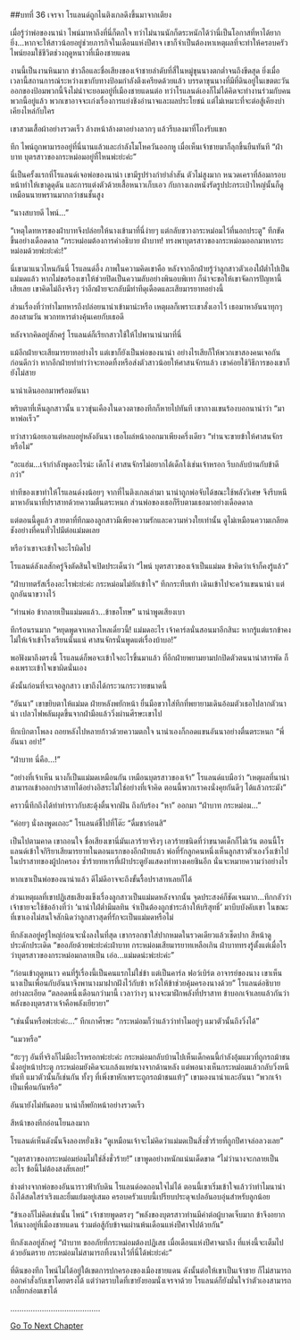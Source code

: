 ##บทที่ 36 เจรจา
โรแลนด์ถูกไนติงเกลดึงขึ้นมาจากเตียง


เมื่อรู้ว่าพ่อของนาน่า ไพน์มาหาถึงที่นี่ก็ตกใจ ทว่าไม่นานนักก็ตระหนักได้ว่านี่เป็นโอกาสที่หาได้ยากยิ่ง...หากจะให้สาวน้อยอยู่ช่วยภารกิจในเดือนแห่งปีศาจ เขาก็จำเป็นต้องหาเหตุผลที่จะทำให้ครอบครัวไพน์ยอมใช้ชีวิตช่วงฤดูหนาวที่เมืองชายแดน


งานนี้เป็นงานหินมาก ข่าวลือและชื่อเสียงของเจ้าชายลำดับที่สี่ในหมู่ขุนนางตกต่ำจนถึงขีดสุด ยิ่งเมื่อเวลานี้สถานการณ์ระหว่างเขากับทางป้อมกำลังตึงเครียดด้วยแล้ว บรรดาขุนนางที่มีที่ดินอยู่ในเขตตะวันออกของป้อมพวกนี้จึงไม่น่าจะยอมอยู่ที่เมืองชายแดนต่อ ทว่าโรแลนด์เองก็ไม่ได้คิดจะทำงานร่วมกับคนพวกนี้อยู่แล้ว พวกเขาอาจจะเก่งเรื่องการแย่งชิงอำนาจและผลประโยชน์ แต่ไม่เหมาะที่จะต่อสู้เคียงบ่าเคียงไหล่กับใคร


เขาสวมเสื้อผ้าอย่างรวดเร็ว ล้างหน้าล้างตาอย่างลวกๆ แล้วรีบลงมาที่โถงรับแขก


ทีก ไพน์ถูกพามารออยู่ที่นี่นานแล้วและกำลังโมโหควันออกหู เมื่อเห็นเจ้าชายมาก็ลุกขึ้นยืนทันที “ฝ่าบาท บุตรสาวของกระหม่อมอยู่ที่ไหนพ่ะย่ะค่ะ”


นี่เป็นครั้งแรกที่โรแลนด์เจอพ่อของนาน่า เขามีรูปร่างกำยำล่ำสัน ตัวไม่สูงมาก หนวดเคราที่ล้อมกรอบหน้าทำให้เขาดูดุดัน และการแต่งตัวด้วยเสื้อหนาวเก็บเอว กับกางเกงหนังรัดรูปปะกระเป๋าใหญ่นั้นก็ดูเหมือนนายพรานมากกว่าชนชั้นสูง


“นางสบายดี ไพน์...”


“เหตุใดทหารของฝ่าบาทจึงปล่อยให้นางเข้ามาที่นี่ง่ายๆ แต่กลับขวางกระหม่อมไว้ที่นอกประตู” ทีกขัดขึ้นอย่างเดือดดาล “กระหม่อมต้องการคำอธิบาย ฝ่าบาท! ทรงพาบุตรสาวของกระหม่อมออกมาหากระหม่อมด้วยพ่ะย่ะค่ะ!”


นี่เขามาแนวไหนกันนี่ โรแลนด์อึ้ง ภาพในความคิดเขาคือ หลังจากอีกฝ่ายรู้ว่าลูกสาวตัวเองใฝ่ต่ำไปเป็นแม่มดแล้ว หากไม่ขอร้องเขาให้ช่วยปิดเป็นความลับอย่างพินอบพิเทา ก็น่าจะขอให้เขาจัดการปัญหานี้เสียเลย เขาคิดไม่ถึงจริงๆ ว่าอีกฝ่ายจะกลับมีท่าทีดุเดือดและเสียมารยาทอย่างนี้


ส่วนเรื่องที่ว่าทำไมทหารถึงปล่อยนาน่าเข้ามาน่ะหรือ เหตุผลก็เพราะเขาสั่งเอาไว้ เธอมาหาอันนาทุกๆ สองสามวัน พวกทหารต่างคุ้นเคยกับเธอดี


หลังจากคิดอยู่สักครู่ โรแลนด์ก็เรียกสาวใช้ให้ไปพานาน่ามาที่นี่


แม้อีกฝ่ายจะเสียมารยาทอย่างไร แต่เขาก็ยังเป็นพ่อของนาน่า อย่างไรเสียก็ให้พวกเขาสองคนเจอกันก่อนดีกว่า หากอีกฝ่ายทำท่าว่าจะทอดทิ้งหรือส่งตัวสาวน้อยให้ศาสนจักรแล้ว เขาค่อยใช้วิธีการของเขาก็ยังไม่สาย


นาน่าเดินออกมาพร้อมอันนา


พริบตาที่เห็นลูกสาวนั้น แววขุ่นเคืองในดวงตาของทีกก็หายไปทันที เขากางแขนร้องบอกนาน่าว่า “มาหาพ่อเร็ว”


ทว่าสาวน้อยเอาแต่หลบอยู่หลังอันนา เธอโผล่หน้าออกมาเพียงครึ่งเดียว “ท่านจะขายข้าให้ศาสนจักรหรือไม่”


“อะแฮ่ม...เจ้ากำลังพูดอะไรน่ะ เด็กโง่ ศาสนจักรไม่อยากได้เด็กโง่เช่นเจ้าหรอก รีบกลับบ้านกับข้าดีกว่า”


ท่าทีของเขาทำให้โรแลนด์งงน้อยๆ จากที่ไนติงเกลเล่ามา นาน่าถูกพ่อจับได้ขณะใช้พลังวิเศษ จึงรีบหนีมาหาอันนาที่ปราสาทด้วยความตื่นตระหนก ส่วนพ่อของเธอก็รีบตามเธอมาอย่างเดือดดาล


แต่ตอนนี้ดูแล้ว สายตาที่ทีกมองลูกสาวมีเพียงความรักและความห่วงใยเท่านั้น ดูไม่เหมือนความเกลียดชังอย่างที่คนทั่วไปมีต่อแม่มดเลย


หรือว่าเขาจะเข้าใจอะไรผิดไป


โรแลนด์ลังเลสักครู่จึงตัดสินใจเปิดประเด็นว่า “ไพน์ บุตรสาวของเจ้าเป็นแม่มด ข้าคิดว่าเจ้าก็คงรู้แล้ว”


“ฝ่าบาทตรัสเรื่องอะไรพ่ะย่ะค่ะ กระหม่อมไม่ยักเข้าใจ” ทีกกระทืบเท้า เดินเข้าไปจะคว้าแขนนาน่า แต่ถูกอันนาขวางไว้


“ท่านพ่อ ข้ากลายเป็นแม่มดแล้ว...ข้าขอโทษ” นาน่าพูดเสียงเบา


ทีกร้อนรนมาก “หยุดพูดจาเหลวไหลเดี๋ยวนี้! แม่มดอะไร เจ้าคาร์ลนั่นสอนมาอีกสินะ หากรู้แต่แรกข้าคงไม่ให้เจ้าเข้าโรงเรียนนั่นแน่ ศาสนจักรนั่นพูดแต่เรื่องบ้าบอ!”


พอฟังมาถึงตรงนี้ โรแลนด์ก็พอจะเข้าใจอะไรขึ้นมาแล้ว ที่อีกฝ่ายพยามยามปกปิดตัวตนนาน่าสารพัด ก็คงเพราะเข้าใจเขาผิดนั่นเอง


ดังนั้นก่อนที่จะเจอลูกสาว เขาถึงได้กระวนกระวายขนาดนี้


“อันนา” เขาขยิบตาให้แม่มด ฝ่ายหลังพยักหน้า ยื่นมือขวาใส่ทีกที่พยายามเดินอ้อมตัวเธอไปลากตัวนาน่า เปลวไฟพลันผุดขึ้นจากฝ่ามือแล้ววิ่งผ่านศีรษะเขาไป


ทีกเบิกตาโพลง ถอยหลังไปหลายก้าวด้วยความตกใจ นาน่าเองก็กอดแขนอันนาอย่างตื่นตระหนก “พี่อันนา อย่า!”


“ฝ่าบาท นี่คือ...!”


“อย่างที่เจ้าเห็น นางก็เป็นแม่มดเหมือนกัน เหมือนบุตรสาวของเจ้า” โรแลนด์แบมือว่า “เหตุผลที่นาน่าสามารถเข้าออกปราสาทได้อย่างอิสระไม่ใช่อย่างที่เจ้าคิด ตอนนี้พวกเราคงนั่งคุยกันดีๆ ได้แล้วกระมัง”


คราวนี้ทีกถึงได้ทำท่าราวกับสะดุ้งตื่นจากฝัน ถึงกับร้อง “หา” ออกมา “ฝ่าบาท กระหม่อม...”


“ค่อยๆ นั่งลงพูดเถอะ” โรแลนด์ชี้ไปที่โต๊ะ “ดื่มชาก่อนสิ”


เป็นไปตามคาด เขาถอนใจ ชื่อเสียงเขานี่มันเลวร้ายจริงๆ เลวร้ายชนิดที่ว่าขนาดเด็กก็ไม่เว้น ตอนนี้โรแลนด์เข้าใจกิริยาเสียมารยาทในตอนแรกของอีกฝ่ายแล้ว พ่อที่รักลูกคนหนึ่งเห็นลูกสาวตัวเองวิ่งเข้าไปในปราสาทของผู้ปกครอง ซ้ำร้ายทหารที่เฝ้าประตูยังแสดงท่าทางเคยชินอีก นั่นจะหมายความว่าอย่างไร


หากเขาเป็นพ่อของนาน่าแล้ว ดีไม่ดีอาจจะถึงขั้นรื้อปราสาทเลยก็ได้


ส่วนเหตุผลที่เขาปฏิเสธเสียงแข็งเรื่องลูกสาวเป็นแม่มดหลังจากนั้น จุดประสงค์ก็ชัดเจนมาก...ทีกกลัวว่าเจ้าชายจะใช้ข้ออ้างที่ว่า ‘นาน่าใฝ่ต่ำมีมลทิน จำเป็นต้องถูกชำระล้างให้บริสุทธิ์’ มาบีบบังคับเขา ในขณะที่เขาเองไม่สนใจสักนิดว่าลูกสาวสุดที่รักจะเป็นแม่มดหรือไม่


ทีกลังเลอยู่ครู่ใหญ่ก่อนจะนั่งลงในที่สุด เขากรอกชาใส่ปากหมดในรวดเดียวแล้วเช็ดปาก สีหน้าดูประดักประเดิด “ขออภัยด้วยพ่ะย่ะค่ะฝ่าบาท กระหม่อมเสียมารยาทเหลือเกิน ฝ่าบาททรงรู้ตั้งแต่เมื่อไรว่าบุตรสาวของกระหม่อมกลายเป็น เอ่อ...แม่มดน่ะพ่ะย่ะค่ะ”


“ก่อนเข้าฤดูหนาว คนที่รู้เรื่องนี้เป็นคนแรกไม่ใช่ข้า แต่เป็นคาร์ล ฟอว์เบิร์ต อาจารย์ของนาง เขาเห็นนางเป็นเพื่อนกับอันนาจึงพานางมาฝากฝังไว้กับข้า หวังให้ข้าช่วยคุ้มครองนางด้วย” โรแลนด์อธิบายอย่างละเอียด “ตลอดหนึ่งเดือนกว่ามานี้ เวลาว่างๆ นางจะมาฝึกพลังที่ปราสาท ข้าบอกเจ้าเลยแล้วกันว่า พลังของบุตรสาวเจ้าคือพลังเยียวยา”


“เช่นนั้นหรือพ่ะย่ะค่ะ...” ทีกเกาศีรษะ “กระหม่อมก็ว่าแล้วว่าทำไมอยู่ๆ แมวตัวนั้นถึงวิ่งได้”


“แมวหรือ”


“ฮะๆๆ อันที่จริงก็ไม่มีอะไรหรอกพ่ะย่ะค่ะ กระหม่อมกลับบ้านไปเห็นเด็กคนนี้กำลังอุ้มแมวที่ถูกรถม้าชนนั่งอยู่หน้าประตู กระหม่อมยังคิดจะแกล้งแหย่นางจากด้านหลัง แต่พอนางเห็นกระหม่อมแล้วกลับวิ่งหนีทันที แมวตัวนั้นก็เช่นกัน ทั้งๆ ที่เพิ่งขาหักเพราะถูกรถม้าชนแท้ๆ” เขามองนาน่าและอันนา “พวกเจ้าเป็นเพื่อนกันหรือ”


อันนายังไม่ทันตอบ นาน่าก็พยักหน้าอย่างรวดเร็ว


สีหน้าของทีกอ่อนโยนลงมาก


โรแลนด์เห็นดังนั้นจึงลองหยั่งเชิง “ดูเหมือนเจ้าจะไม่คิดว่าแม่มดเป็นสิ่งชั่วร้ายที่ถูกปีศาจล่อลวงเลย”


“บุตรสาวของกระหม่อมย่อมไม่ใช่สิ่งชั่วร้าย!” เขาพูดอย่างหนักแน่นเด็ดขาด “ไม่ว่านางจะกลายเป็นอะไร ข้อนี้ไม่ต้องสงสัยเลย!”


ช่างต่างจากพ่อของอันนาราวฟ้ากับดิน โรแลนด์อดถอนใจไม่ได้ ตอนนี้เขาเริ่มเข้าใจแล้วว่าทำไมนาน่าถึงได้สดใสร่าเริงและยิ้มแย้มอยู่เสมอ ครอบครัวแบบนี้เปรียบประดุจเปลอันอบอุ่นสำหรับลูกน้อย


“ข้าเองก็ไม่คิดเช่นนั้น ไพน์” เจ้าชายพูดตรงๆ “พลังของบุตรสาวท่านมีค่าต่อผู้บาดเจ็บมาก ข้าจึงอยากให้นางอยู่ที่เมืองชายแดน ร่วมต่อสู้กับข้าจนผ่านพ้นเดือนแห่งปีศาจไปด้วยกัน”


ทีกลังเลอยู่สักครู่ “ฝ่าบาท ขออภัยที่กระหม่อมต้องปฏิเสธ เมื่อเดือนแห่งปีศาจมาถึง ที่แห่งนี้จะเต็มไปด้วยอันตราย กระหม่อมไม่สามารถทิ้งนางไว้ที่นี่ได้พ่ะย่ะค่ะ”


ที่ดินของทีก ไพน์ไม่ได้อยู่ใต้เขตการปกครองของเมืองชายแดน ดังนั้นต่อให้เขาเป็นเจ้าชาย ก็ไม่สามารถออกคำสั่งกับเขาโดยตรงได้ แต่ว่าตราบใดที่เขายังยอมนั่งเจรจาด้วย โรแลนด์ก็ยังมั่นใจว่าตัวเองสามารถเกลี้ยกล่อมเขาได้


........................................


[Go To Next Chapter]( ./37.md)